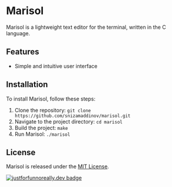 # Marisol

Marisol is a lightweight text editor for the terminal, written in the C language.

## Features

- Simple and intuitive user interface

## Installation

To install Marisol, follow these steps:

1. Clone the repository: `git clone https://github.com/snizamaddinov/marisol.git`
2. Navigate to the project directory: `cd marisol`
3. Build the project: `make`
4. Run Marisol: `./marisol`

## License

Marisol is released under the [MIT License](https://opensource.org/licenses/MIT).


[![justforfunnoreally.dev badge](https://img.shields.io/badge/justforfunnoreally-dev-9ff)](https://justforfunnoreally.dev)

